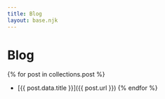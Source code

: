 ```yaml
---
title: Blog
layout: base.njk
---
```

# Blog

{% for post in collections.post %}
- [{{ post.data.title }}]({{ post.url }})
{% endfor %}
